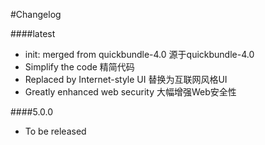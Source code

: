 #Changelog

####latest
- init: merged from quickbundle-4.0 源于quickbundle-4.0
- Simplify the code 精简代码
- Replaced by Internet-style UI 替换为互联网风格UI
- Greatly enhanced web security 大幅增强Web安全性

####5.0.0
- To be released
